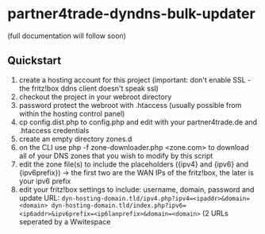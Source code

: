 # partner4trade-dyndns-bulk-updater

(full documentation will follow soon)

## Quickstart

1. create a hosting account for this project (important: don't enable SSL - the fritz!box ddns client doesn't speak ssl)
2. checkout the project in your webroot directory
3. password protect the webroot with .htaccess (usually possible from within the hosting control panel)
4. cp config.dist.php to config.php and edit with your partner4trade.de and .htaccess credentials
5. create an empty directory zones.d
6. on the CLI use php -f zone-downloader.php <zone.com> to download all of your DNS zones that you wish to modify by this script
7. edit the zone file(s) to include the placeholders ({ipv4} and {ipv6} and {ipv6prefix}) -> the first two are the WAN IPs of the fritz!box, the later is your ipv6 prefix
8. edit your fritz!box settings to include: username, domain, password and update URL: `dyn-hosting-domain.tld/ipv4.php?ipv4=<ipaddr>&domain=<domain> dyn-hosting-domain.tld/index.php?ipv6=<ip6addr>&ipv6prefix=<ip6lanprefix>&domain=<domain>` (2 URLs seperated by a Wwitespace
